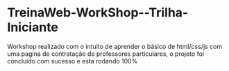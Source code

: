 # TreinaWeb-WorkShop--Trilha-Iniciante
Workshop realizado com o intuito de aprender o básico de html/css/js com uma pagina de contratação de professores particulares, o projeto foi concluído com sucesso e esta rodando 100%

